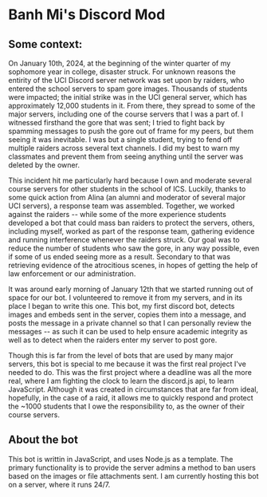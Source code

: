 
# Banh Mi's Discord Mod

## Some context:

On January 10th, 2024, at the beginning of the winter quarter of my sophomore year in college, disaster struck.
For unknown reasons the entirity of the UCI Discord server network was set upon by raiders, who entered the school servers to spam gore images. 
Thousands of students were impacted; the initial strike was in the UCI general server, which has approximately 12,000 students in it.
From there, they spread to some of the major servers, including one of the course servers that I was a part of.
I witnessed firsthand the gore that was sent; I tried to fight back by spamming messages to push the gore out of frame for my peers,
but them seeing it was inevitable. I was but a single student, trying to fend off multiple raiders across several text channels.
I did my best to warn my classmates and prevent them from seeing anything until the server was deleted by the owner.

This incident hit me particularly hard because I own and moderate several course servers for other students in the school of ICS.
Luckily, thanks to some quick action from Alina (an alumni and moderator of several major UCI servers), a response team was assembled.
Together, we worked against the raiders -- while some of the more experience students developed a bot that could mass ban raiders to protect the servers,
others, including myself, worked as part of the response team, gathering evidence and running interference whenever the raiders struck.
Our goal was to reduce the number of students who saw the gore, in any way possible, even if some of us ended seeing more as a result.
Secondary to that was retrieving evidence of the atrocitious scenes, in hopes of getting the help of law enforcement or our administration.

It was around early morning of January 12th that we started running out of space for our bot. 
I volunteered to remove it from my servers, and in its place I began to write this one.
This bot, my first discord bot, detects images and embeds sent in the server, copies them into a message, and posts the message in a private channel
so that I can personally review the messages -- as such it can be used to help ensure academic integrity as well as to detect when the raiders
enter my server to post gore.

Though this is far from the level of bots that are used by many major servers, this bot is special to me because it was the first real project I've needed to do.
This was the first project where a deadline was all the more real, where I am fighting the clock to learn the discord.js api, to learn JavaScript.
Although it was created in circumstances that are far from ideal, hopefully, in the case of a raid, it allows me to quickly respond and protect the ~1000
students that I owe the responsibility to, as the owner of their course servers.

## About the bot
This bot is writtin in JavaScript, and uses Node.js as a template. 
The primary functionality is to provide the server admins a method to ban users based on the images or file attachments sent.
I am currently hosting this bot on a server, where it runs 24/7. 
